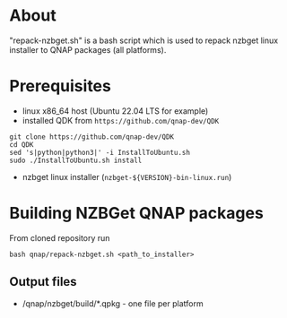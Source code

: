 # About

"repack-nzbget.sh" is a bash script which is used to repack nzbget linux installer to QNAP packages (all platforms).


# Prerequisites

- linux x86_64 host (Ubuntu 22.04 LTS for example)
- installed QDK from `https://github.com/qnap-dev/QDK`
```
git clone https://github.com/qnap-dev/QDK
cd QDK
sed 's|python|python3|' -i InstallToUbuntu.sh
sudo ./InstallToUbuntu.sh install
```
- nzbget linux installer (`nzbget-${VERSION}-bin-linux.run`)

# Building NZBGet QNAP packages

From cloned repository run
```
bash qnap/repack-nzbget.sh <path_to_installer>
```

## Output files

- /qnap/nzbget/build/*.qpkg - one file per platform
